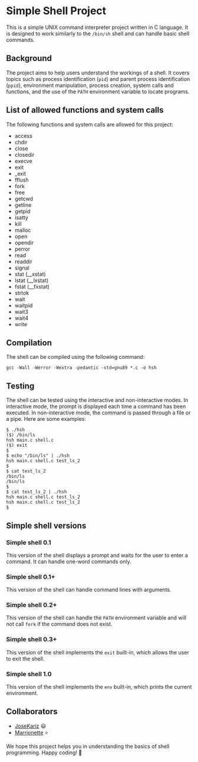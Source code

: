 # Simple Shell Project

This is a simple UNIX command interpreter project written in C language. It is designed to work similarly to the `/bin/sh` shell and can handle basic shell commands. 

## Background 

The project aims to help users understand the workings of a shell. It covers topics such as process identification (`pid`) and parent process identification (`ppid`), environment manipulation, process creation, system calls and functions, and the use of the `PATH` environment variable to locate programs. 

## List of allowed functions and system calls

The following functions and system calls are allowed for this project: 

- access
- chdir
- close
- closedir
- execve
- exit
- _exit
- fflush
- fork
- free
- getcwd
- getline
- getpid
- isatty
- kill
- malloc
- open
- opendir
- perror
- read
- readdir
- signal
- stat (__xstat)
- lstat (__lxstat)
- fstat (__fxstat)
- strtok
- wait
- waitpid
- wait3
- wait4
- write

## Compilation

The shell can be compiled using the following command:

```
gcc -Wall -Werror -Wextra -pedantic -std=gnu89 *.c -o hsh
```

## Testing

The shell can be tested using the interactive and non-interactive modes. In interactive mode, the prompt is displayed each time a command has been executed. In non-interactive mode, the command is passed through a file or a pipe. Here are some examples:

```
$ ./hsh
($) /bin/ls
hsh main.c shell.c
($) exit
$
$ echo "/bin/ls" | ./hsh
hsh main.c shell.c test_ls_2
$
$ cat test_ls_2
/bin/ls
/bin/ls
$
$ cat test_ls_2 | ./hsh
hsh main.c shell.c test_ls_2
hsh main.c shell.c test_ls_2
$
```

## Simple shell versions

### Simple shell 0.1

This version of the shell displays a prompt and waits for the user to enter a command. It can handle one-word commands only. 

### Simple shell 0.1+

This version of the shell can handle command lines with arguments. 

### Simple shell 0.2+

This version of the shell can handle the `PATH` environment variable and will not call `fork` if the command does not exist. 

### Simple shell 0.3+

This version of the shell implements the `exit` built-in, which allows the user to exit the shell. 

### Simple shell 1.0

This version of the shell implements the `env` built-in, which prints the current environment. 

## Collaborators

- [JoseKariz](https://github.com/Josekariz) :smiley: 
- [Marrionette](https://github.com/Shewanji) :star: 

We hope this project helps you in understanding the basics of shell programming. Happy coding! :rocket: